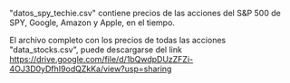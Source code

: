 "datos_spy_techie.csv" contiene precios de las acciones del S&P 500 de SPY, Google, Amazon y Apple, en el tiempo.

El archivo completo con los precios de todas las acciones "data_stocks.csv", puede descargarse del link https://drive.google.com/file/d/1bQwdpDUzZFZi-4OJ3D0yDfhI9odQZkKa/view?usp=sharing
